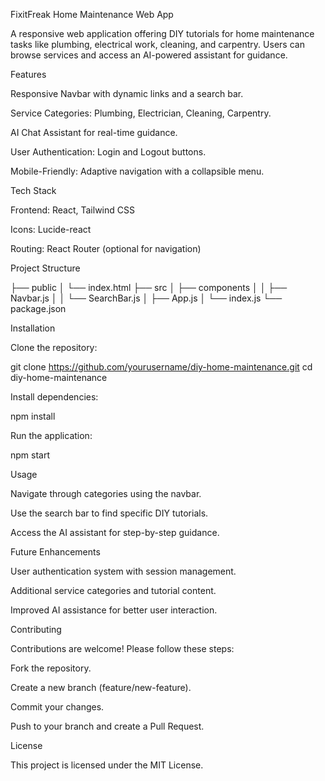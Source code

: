 FixitFreak Home Maintenance Web App

A responsive web application offering DIY tutorials for home maintenance tasks like plumbing, electrical work, cleaning, and carpentry. Users can browse services and access an AI-powered assistant for guidance.

Features

Responsive Navbar with dynamic links and a search bar.

Service Categories: Plumbing, Electrician, Cleaning, Carpentry.

AI Chat Assistant for real-time guidance.

User Authentication: Login and Logout buttons.

Mobile-Friendly: Adaptive navigation with a collapsible menu.

Tech Stack

Frontend: React, Tailwind CSS

Icons: Lucide-react

Routing: React Router (optional for navigation)

Project Structure

├── public
│   └── index.html
├── src
│   ├── components
│   │    ├── Navbar.js
│   │    └── SearchBar.js
│   ├── App.js
│   └── index.js
└── package.json

Installation

Clone the repository:

   git clone https://github.com/yourusername/diy-home-maintenance.git
   cd diy-home-maintenance

Install dependencies:

   npm install

Run the application:

   npm start

Usage

Navigate through categories using the navbar.

Use the search bar to find specific DIY tutorials.

Access the AI assistant for step-by-step guidance.

Future Enhancements

User authentication system with session management.

Additional service categories and tutorial content.

Improved AI assistance for better user interaction.

Contributing

Contributions are welcome! Please follow these steps:

Fork the repository.

Create a new branch (feature/new-feature).

Commit your changes.

Push to your branch and create a Pull Request.

License

This project is licensed under the MIT License.


